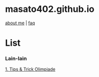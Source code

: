 # masato402.github.io
[about me](misc/about_me.md) | [faq](misc/faq.md) <br>

# List

### Lain-lain
[1. Tips & Trick Olimpiade](contents/etc/tips_trick_olim.md) <br>
